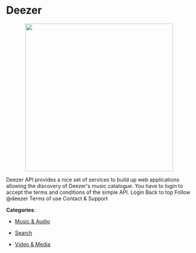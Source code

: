 # Deezer
<p align="center">
    <img width="400" src="https://raw.githubusercontent.com/apis-list/apis-list/apis/deezer/logo_256x256.png" />
</p>

Deezer API provides a nice set of services to build up web applications allowing the discovery of Deezer's music catalogue.  You have to login to accept the terms and conditions of the simple API.  Login Back to top Follow @deezer Terms of use Contact & Support



**Categories**:

- [Music & Audio](https://github.com/apis-list/apis-list#music-and-audio)

- [Search](https://github.com/apis-list/apis-list#search)

- [Video & Media](https://github.com/apis-list/apis-list#video-and-media)



